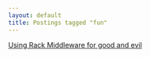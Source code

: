 ```yaml
---
layout: default
title: Postings tagged "fun"
---
```

[Using Rack Middleware for good and evil](http://janesconference.github.com/KievII/2009/05/using-rack-middleware-for-good-and-evil)<br />
